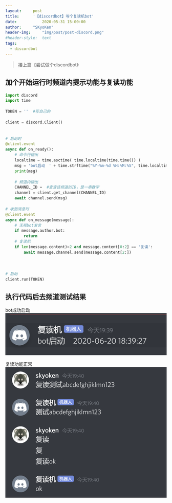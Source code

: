 ```yaml
---
layout: 	post
title: 		'【discordbot】写个复读机bot'
date:       	2020-05-31 15:00:00
author: 	"SKyoKen"
header-img: 	"img/post/post-discord.png"
#header-style: 	text
tags:
  - discordbot
---
```

>接上篇《尝试做个discordbot》


## 加个开始运行时频道内提示功能与复读功能
```python
import discord
import time

TOKEN = ''	#写自己的

client = discord.Client()


# 启动时
@client.event
async def on_ready():
    # 命令行输出
    localtime = time.asctime( time.localtime(time.time()) )
    msg = 'bot启动　' + time.strftime("%Y-%m-%d %H:%M:%S", time.localtime())
    print(msg)

    # 频道内输出
    CHANNEL_ID =  #查查该频道的ID，是一串数字
    channel = client.get_channel(CHANNEL_ID)
    await channel.send(msg)

# 收到消息时
@client.event
async def on_message(message):
    # 无视bot发言
    if message.author.bot:
        return
    # 复读机
    if len(message.content)>2 and message.content[0:2] == '复读':
        await message.channel.send(message.content[2:])



# 启动
client.run(TOKEN)
```

## 执行代码后去频道测试结果

bot成功启动
![](/img/post/in-post/post-discord-20053102.png)

复读功能正常
![](/img/post/in-post/post-discord-20053103.png)